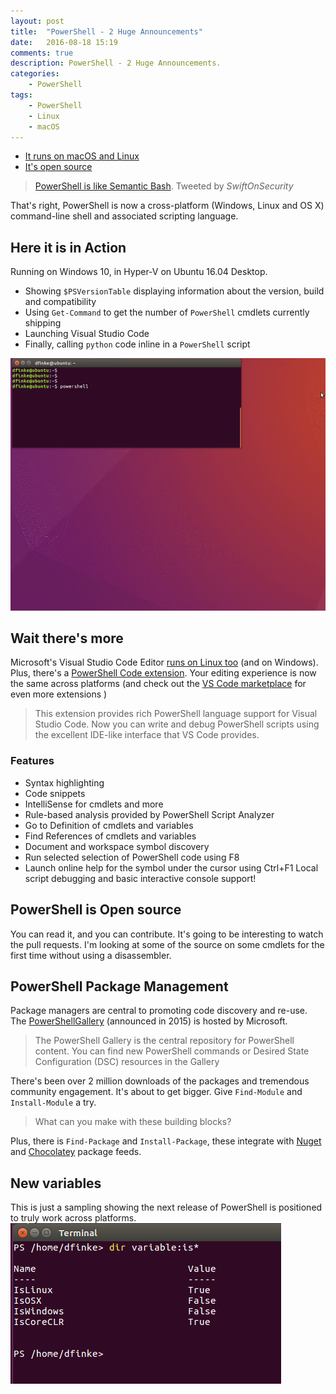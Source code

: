 ```yaml
---
layout: post
title:  "PowerShell - 2 Huge Announcements"
date:   2016-08-18 15:19
comments: true
description: PowerShell - 2 Huge Announcements.
categories: 
    - PowerShell
tags: 
    - PowerShell
    - Linux
    - macOS
---
```


* [It runs on macOS and Linux](https://github.com/PowerShell/PowerShell#get-powershell)
* [It's open source](https://github.com/PowerShell/PowerShell)

> [PowerShell is like Semantic Bash](https://twitter.com/SwiftOnSecurity/status/747554376827338754). Tweeted by *SwiftOnSecurity*

That's right, PowerShell is now a cross-platform (Windows, Linux and OS X) command-line shell and associated scripting language.

## Here it is in Action

Running on Windows 10, in Hyper-V on Ubuntu 16.04 Desktop.

* Showing  `$PSVersionTable` displaying information about the version, build and compatibility
* Using `Get-Command` to get the number of `PowerShell` cmdlets currently shipping
* Launching Visual Studio Code
* Finally, calling `python` code inline in a `PowerShell` script

![](https://github.com/dfinke/GifCam/blob/master/stuff/animation.gif?raw=true)


## Wait there's more
Microsoft's Visual Studio Code Editor [runs on Linux too](https://code.visualstudio.com/download) (and on Windows). Plus, there's a [PowerShell Code extension](https://marketplace.visualstudio.com/items?itemName=ms-vscode.PowerShell). Your editing experience is now the same across platforms (and check out the [VS Code marketplace](https://marketplace.visualstudio.com/VSCode) for even more extensions )

> This extension provides rich PowerShell language support for Visual Studio Code.
Now you can write and debug PowerShell scripts using the excellent IDE-like interface that VS Code provides.

### Features
* Syntax highlighting
* Code snippets
* IntelliSense for cmdlets and more
* Rule-based analysis provided by PowerShell Script Analyzer
* Go to Definition of cmdlets and variables
* Find References of cmdlets and variables
* Document and workspace symbol discovery
* Run selected selection of PowerShell code using F8
* Launch online help for the symbol under the cursor using Ctrl+F1
Local script debugging and basic interactive console support!

## PowerShell is Open source
You can read it, and you can contribute. It's going to be interesting to watch the pull requests. I'm looking at some of the source on some cmdlets for the first time without using a disassembler.

## PowerShell Package Management
Package managers are central to promoting code discovery and re-use. The [PowerShellGallery](https://www.powershellgallery.com/) (announced in 2015) is hosted by Microsoft.

> The PowerShell Gallery is the central repository for PowerShell content. You can find new PowerShell commands or Desired State Configuration (DSC) resources in the Gallery

There's been over 2 million downloads of the packages and tremendous community engagement. It's about to get bigger. Give `Find-Module` and `Install-Module` a try.

> What can you make with these building blocks?

Plus, there is `Find-Package` and `Install-Package`, these integrate with [Nuget](https://www.nuget.org/) and [Chocolatey](https://chocolatey.org/) package feeds.

## New variables
This is just a sampling showing the next release of PowerShell is positioned to truly work across platforms.
![](https://github.com/dfinke/GifCam/blob/master/stuff/image001.png?raw=true)
